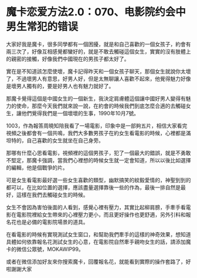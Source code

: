 # 魔卡恋爱方法2.0：070、电影院约会中男生常犯的错误

大家好我是魔卡，很多同學都有一個困擾，就是和自己喜歡的一個女孩子，約會有兩三次了，好像互相感覺都蠻好的，就是不敢去觸碰這個女生，實實的沒有肢體上的親密的接觸，好像我們中國現在的男孩子都太好了。

實在是不知道該怎麼使壞，魔卡記得昨天和一個女孩子聊天，那個女生就說你太壞了，不過壞男人有意思，好男人好，但是太無聊讓人喜歡不起來，他覺得魅力好像是壞男人獨有的，要是好男人也有魅力就好了。

那魔卡覺得這個是中國女生的一個新生，我決定肩膚體這個讓中國好男人變得有魅力的使命，那麼今天我們就來說一說，在約會的時候我們到底怎麼合適的去觸碰女生，讓他們覺得我們是一個壞壞的生事，1990年10月7號。

1003，作為報答周曉知陪我看了一場電影，印象中是一部夠五片，相信大家看完視頻之後都會有一個共鳴，我們大多數男孩子在約女生看電影的時候，心裡都是滿坦特的，自己喜歡的女生就坐在自己身旁。

那哪有什麼心思看電影，視頻裡的這個男孩子，犯了一個最大的錯誤，就是不勇敢不堅定，那魔卡強調，當我們心裡想的時候女生就一定會知道，所以以後比如選擇的編輯，他是個戰爭的片。

可是女生看電影最好選一些女生喜歡的類型，幽默搞笑的紋毅愛情的，神聖到到的都可以，在比如位置的選擇，應該盡量選擇靠後一些的作為，最後一排自然是最好，這樣在我們去觸碰女生的時候。

女生不會因為害怕後面的人看到，感覺心裡有壓力，其實比起柳肩膀，手牽手看電影在電影院裡給女生帶來的心裡壓力更小，而且更好操作也更舒適，另外引料和報名花也是必備的電影院場景的道具。

在看電影的時候有實現測試女生窗口，和幫助我們牽手的這樣的神奇效果，想知道具體如何依靠報名花測試女生的心意，在電影院自然牽手親吻女生的話，請添加魔卡的微信公眾號，MOKAWIP99。

或者在微信添加好友來你搜索魔卡，回覆報名花，就能看到實際的操作套路了，好啦謝謝大家